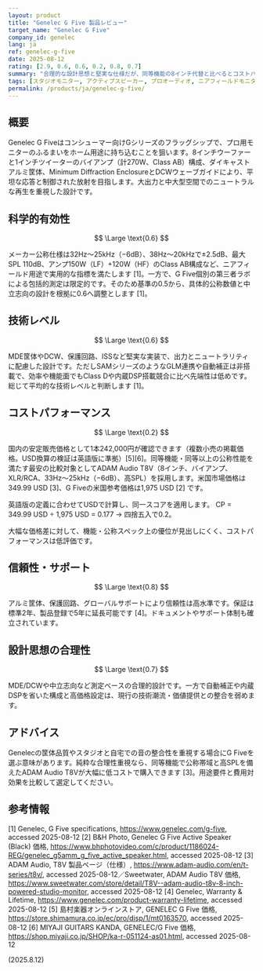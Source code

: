 ```yaml
---
layout: product
title: "Genelec G Five 製品レビュー"
target_name: "Genelec G Five"
company_id: genelec
lang: ja
ref: genelec-g-five
date: 2025-08-12
rating: [2.9, 0.6, 0.6, 0.2, 0.8, 0.7]
summary: "合理的な設計思想と堅実な仕様だが、同等機能の8インチ代替と比べるとコストパフォーマンスが弱い"
tags: [スタジオモニター, アクティブスピーカー, プロオーディオ, ニアフィールドモニター]
permalink: /products/ja/genelec-g-five/
---
```


## 概要

Genelec G Fiveはコンシューマー向けGシリーズのフラッグシップで、プロ用モニターのふるまいをホーム用途に持ち込むことを狙います。8インチウーファーと1インチツイーターのバイアンプ（計270W、Class AB）構成、ダイキャストアルミ筐体、Minimum Diffraction EnclosureとDCWウェーブガイドにより、平坦な応答と制御された放射を目指します。大出力と中大型空間でのニュートラルな再生を重視した設計です。

## 科学的有効性

$$ \Large \text{0.6} $$

メーカー公称仕様は32Hz～25kHz（−6dB）、38Hz～20kHzで±2.5dB、最大SPL 110dB、アンプ150W（LF）+120W（HF）のClass AB構成など、ニアフィールド用途で実用的な指標を満たします [1]。一方で、G Five個別の第三者ラボによる包括的測定は限定的です。そのため基準の0.5から、具体的公称数値と中立志向の設計を根拠に0.6へ調整とします [1]。

## 技術レベル

$$ \Large \text{0.6} $$

MDE筐体やDCW、保護回路、ISSなど堅実な実装で、出力とニュートラリティに配慮した設計です。ただしSAMシリーズのようなGLM連携や自動補正は非搭載で、効率や機能面でもClass Dや内蔵DSP搭載競合に比べ先端性は低めです。総じて平均的な技術レベルと判断します [1]。

## コストパフォーマンス

$$ \Large \text{0.2} $$

国内の安定販売価格として1本242,000円が確認できます（複数小売の掲載価格。USD換算の検証は英語版に準拠）[5][6]。同等機能・同等以上の公称性能を満たす最安の比較対象としてADAM Audio T8V（8インチ、バイアンプ、XLR/RCA、33Hz～25kHz（−6dB）、高SPL）を採用します。米国市場価格は349.99 USD [3]、G Fiveの米国参考価格は1,975 USD [2] です。

英語版の定義に合わせてUSDで計算し、同一スコアを適用します。
CP = 349.99 USD ÷ 1,975 USD = 0.177 → 四捨五入で0.2。

大幅な価格差に対して、機能・公称スペック上の優位が見出しにくく、コストパフォーマンスは低評価です。

## 信頼性・サポート

$$ \Large \text{0.8} $$

アルミ筐体、保護回路、グローバルサポートにより信頼性は高水準です。保証は標準2年、製品登録で5年に延長可能です [4]。ドキュメントやサポート体制も確立されています。

## 設計思想の合理性

$$ \Large \text{0.7} $$

MDE/DCWや中立志向など測定ベースの合理的設計です。一方で自動補正や内蔵DSPを省いた構成と高価格設定は、現行の技術潮流・価値提供との整合を弱めます。

## アドバイス

Genelecの筐体品質やスタジオと自宅での音の整合性を重視する場合にG Fiveを選ぶ意味があります。純粋な合理性重視なら、同等機能で公称帯域と高SPLを備えたADAM Audio T8Vが大幅に低コストで購入できます [3]。用途要件と費用対効果を比較して選定してください。

## 参考情報

[1] Genelec, G Five specifications, https://www.genelec.com/g-five, accessed 2025-08-12
[2] B&H Photo, Genelec G Five Active Speaker (Black) 価格, https://www.bhphotovideo.com/c/product/1186024-REG/genelec_g5amm_g_five_active_speaker.html, accessed 2025-08-12
[3] ADAM Audio, T8V 製品ページ（仕様）, https://www.adam-audio.com/en/t-series/t8v/, accessed 2025-08-12／Sweetwater, ADAM Audio T8V 価格, https://www.sweetwater.com/store/detail/T8V--adam-audio-t8v-8-inch-powered-studio-monitor, accessed 2025-08-12
[4] Genelec, Warranty & Lifetime, https://www.genelec.com/product-warranty-lifetime, accessed 2025-08-12
[5] 島村楽器オンラインストア, GENELEC G Five 価格, https://store.shimamura.co.jp/ec/pro/disp/1/mt0163570, accessed 2025-08-12
[6] MIYAJI GUITARS KANDA, GENELEC/G Five 価格, https://shop.miyaji.co.jp/SHOP/ka-r-051124-as01.html, accessed 2025-08-12

(2025.8.12)